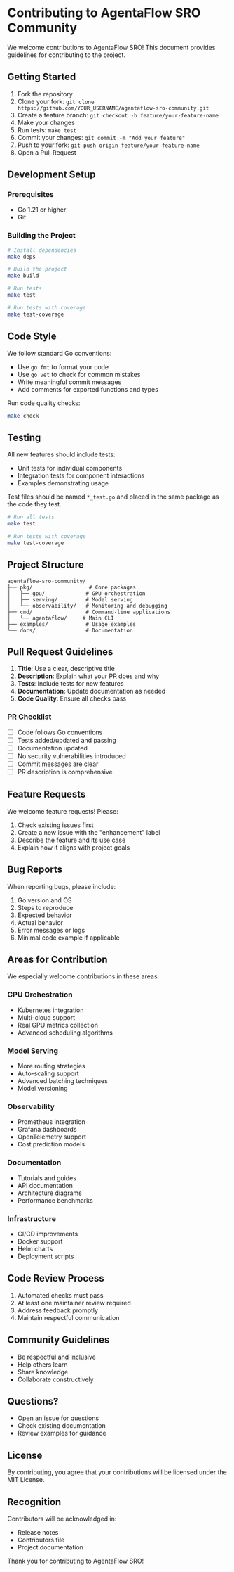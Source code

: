 # Contributing to AgentaFlow SRO Community

We welcome contributions to AgentaFlow SRO! This document provides guidelines for contributing to the project.

## Getting Started

1. Fork the repository
2. Clone your fork: `git clone https://github.com/YOUR_USERNAME/agentaflow-sro-community.git`
3. Create a feature branch: `git checkout -b feature/your-feature-name`
4. Make your changes
5. Run tests: `make test`
6. Commit your changes: `git commit -m "Add your feature"`
7. Push to your fork: `git push origin feature/your-feature-name`
8. Open a Pull Request

## Development Setup

### Prerequisites

- Go 1.21 or higher
- Git

### Building the Project

```bash
# Install dependencies
make deps

# Build the project
make build

# Run tests
make test

# Run tests with coverage
make test-coverage
```

## Code Style

We follow standard Go conventions:

- Use `go fmt` to format your code
- Use `go vet` to check for common mistakes
- Write meaningful commit messages
- Add comments for exported functions and types

Run code quality checks:

```bash
make check
```

## Testing

All new features should include tests:

- Unit tests for individual components
- Integration tests for component interactions
- Examples demonstrating usage

Test files should be named `*_test.go` and placed in the same package as the code they test.

```bash
# Run all tests
make test

# Run tests with coverage
make test-coverage
```

## Project Structure

```
agentaflow-sro-community/
├── pkg/                  # Core packages
│   ├── gpu/             # GPU orchestration
│   ├── serving/         # Model serving
│   └── observability/   # Monitoring and debugging
├── cmd/                 # Command-line applications
│   └── agentaflow/     # Main CLI
├── examples/            # Usage examples
└── docs/                # Documentation
```

## Pull Request Guidelines

1. **Title**: Use a clear, descriptive title
2. **Description**: Explain what your PR does and why
3. **Tests**: Include tests for new features
4. **Documentation**: Update documentation as needed
5. **Code Quality**: Ensure all checks pass

### PR Checklist

- [ ] Code follows Go conventions
- [ ] Tests added/updated and passing
- [ ] Documentation updated
- [ ] No security vulnerabilities introduced
- [ ] Commit messages are clear
- [ ] PR description is comprehensive

## Feature Requests

We welcome feature requests! Please:

1. Check existing issues first
2. Create a new issue with the "enhancement" label
3. Describe the feature and its use case
4. Explain how it aligns with project goals

## Bug Reports

When reporting bugs, please include:

1. Go version and OS
2. Steps to reproduce
3. Expected behavior
4. Actual behavior
5. Error messages or logs
6. Minimal code example if applicable

## Areas for Contribution

We especially welcome contributions in these areas:

### GPU Orchestration
- Kubernetes integration
- Multi-cloud support
- Real GPU metrics collection
- Advanced scheduling algorithms

### Model Serving
- More routing strategies
- Auto-scaling support
- Advanced batching techniques
- Model versioning

### Observability
- Prometheus integration
- Grafana dashboards
- OpenTelemetry support
- Cost prediction models

### Documentation
- Tutorials and guides
- API documentation
- Architecture diagrams
- Performance benchmarks

### Infrastructure
- CI/CD improvements
- Docker support
- Helm charts
- Deployment scripts

## Code Review Process

1. Automated checks must pass
2. At least one maintainer review required
3. Address feedback promptly
4. Maintain respectful communication

## Community Guidelines

- Be respectful and inclusive
- Help others learn
- Share knowledge
- Collaborate constructively

## Questions?

- Open an issue for questions
- Check existing documentation
- Review examples for guidance

## License

By contributing, you agree that your contributions will be licensed under the MIT License.

## Recognition

Contributors will be acknowledged in:
- Release notes
- Contributors file
- Project documentation

Thank you for contributing to AgentaFlow SRO!
